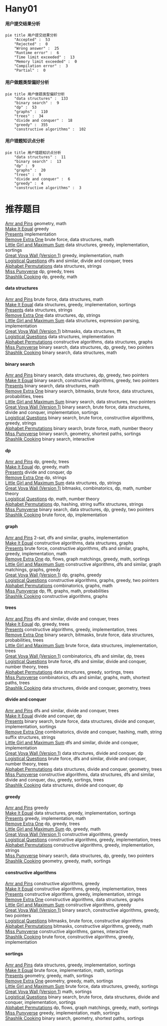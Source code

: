 # Hany01
<!-- tabs:start -->
#### **用户提交结果分析**

```mermaid
pie title 用户提交结果分析
    "Accepted" :  53
    "Rejected" :  0
    "Wrong answer" :  25
    "Runtime error" :  6
    "Time limit exceeded" :  13
    "Memory limit exceeded" :  0
    "Compilation error" :  3
    "Partial" :  0
```
#### **用户做题类型偏好分析**

```mermaid
pie title 用户做题类型偏好分析
    "data structures" :  133
    "binary search" :  9
    "dp" :  53
    "graphs" :  110
    "trees" :  34
    "divide and conquer" :  18
    "greedy" :  355
    "constructive algorithms" :  102
```
#### **用户错题知识点分析**

```mermaid
pie title 用户错题知识点分析
    "data structures" :  11
    "binary search" :  13
    "dp" :  9
    "graphs" :  20
    "trees" :  9
    "divide and conquer" :  6
    "greedy" :  4
    "constructive algorithms" :  3
```
<!-- tabs:end -->
# 推荐题目
[Amr and Pins](http://codeforces.com/problemset/problem/507/B)		geometry,
                        math		  
[Make It Equal](http://codeforces.com/problemset/problem/1065/C)		greedy		  
[Presents](http://codeforces.com/problemset/problem/54/A)		implementation		  
[Remove Extra One](http://codeforces.com/problemset/problem/900/C)		brute force,
                        data structures,
                        math		  
[Little Girl and Maximum Sum](http://codeforces.com/problemset/problem/276/C)		data structures,
                        greedy,
                        implementation,
                        sortings		  
[Great Vova Wall (Version 1)](http://codeforces.com/problemset/problem/1092/D1)		greedy,
                        implementation,
                        math		  
[Logistical Questions](http://codeforces.com/problemset/problem/566/C)		dfs and similar,
                        divide and conquer,
                        trees		  
[Alphabet Permutations](http://codeforces.com/problemset/problem/610/E)		data structures,
                        strings		  
[Miss Punyverse](https://codeforces.com/contest/1281/problem/F)		dp,
                        greedy,
                        trees		  
[Shashlik Cooking](http://codeforces.com/problemset/problem/1040/B)		dp,
                        greedy,
                        math		  
<!-- tabs:start -->
#### **data structures**
[Amr and Pins](http://codeforces.com/problemset/problem/900/C)		brute force,
                        data structures,
                        math		  
[Make It Equal](http://codeforces.com/problemset/problem/276/C)		data structures,
                        greedy,
                        implementation,
                        sortings		  
[Presents](http://codeforces.com/problemset/problem/610/E)		data structures,
                        strings		  
[Remove Extra One](http://codeforces.com/problemset/problem/900/E)		data structures,
                        dp,
                        strings		  
[Little Girl and Maximum Sum](http://codeforces.com/problemset/problem/1175/B)		data structures,
                        expression parsing,
                        implementation		  
[Great Vova Wall (Version 1)](http://codeforces.com/problemset/problem/472/G)		bitmasks,
                        data structures,
                        fft		  
[Logistical Questions](http://codeforces.com/problemset/problem/1263/E)		data structures,
                        implementation		  
[Alphabet Permutations](https://codeforces.com/contest/1440/problem/D)		constructive algorithms,
                        data structures,
                        graphs		  
[Miss Punyverse](http://codeforces.com/problemset/problem/1492/C)		binary search,
                        data structures,
                        dp,
                        greedy,
                        two pointers		  
[Shashlik Cooking](http://codeforces.com/problemset/problem/1490/G)		binary search,
                        data structures,
                        math		  
#### **binary search**
[Amr and Pins](http://codeforces.com/problemset/problem/1492/C)		binary search,
                        data structures,
                        dp,
                        greedy,
                        two pointers		  
[Make It Equal](http://codeforces.com/problemset/problem/1463/D)		binary search,
                        constructive algorithms,
                        greedy,
                        two pointers		  
[Presents](http://codeforces.com/problemset/problem/1490/G)		binary search,
                        data structures,
                        math		  
[Remove Extra One](http://codeforces.com/problemset/problem/1479/D)		binary search,
                        bitmasks,
                        brute force,
                        data structures,
                        probabilities,
                        trees		  
[Little Girl and Maximum Sum](http://codeforces.com/problemset/problem/1436/E)		binary search,
                        data structures,
                        two pointers		  
[Great Vova Wall (Version 1)](http://codeforces.com/problemset/problem/1461/D)		binary search,
                        brute force,
                        data structures,
                        divide and conquer,
                        implementation,
                        sortings		  
[Logistical Questions](http://codeforces.com/problemset/problem/1493/C)		binary search,
                        brute force,
                        constructive algorithms,
                        greedy,
                        strings		  
[Alphabet Permutations](http://codeforces.com/problemset/problem/1487/D)		binary search,
                        brute force,
                        math,
                        number theory		  
[Miss Punyverse](http://codeforces.com/problemset/problem/1486/B)		binary search,
                        geometry,
                        shortest paths,
                        sortings		  
[Shashlik Cooking](http://codeforces.com/problemset/problem/1486/C1)		binary search,
                        interactive		  
#### **dp**
[Amr and Pins](https://codeforces.com/contest/1281/problem/F)		dp,
                        greedy,
                        trees		  
[Make It Equal](http://codeforces.com/problemset/problem/1040/B)		dp,
                        greedy,
                        math		  
[Presents](http://codeforces.com/problemset/problem/1425/B)		divide and conquer,
                        dp		  
[Remove Extra One](https://codeforces.com/contest/1337/problem/E)		dp,
                        strings		  
[Little Girl and Maximum Sum](http://codeforces.com/problemset/problem/900/E)		data structures,
                        dp,
                        strings		  
[Great Vova Wall (Version 1)](http://codeforces.com/problemset/problem/900/D)		bitmasks,
                        combinatorics,
                        dp,
                        math,
                        number theory		  
[Logistical Questions](http://codeforces.com/problemset/problem/283/D)		dp,
                        math,
                        number theory		  
[Alphabet Permutations](http://codeforces.com/problemset/problem/825/F)		dp,
                        hashing,
                        string suffix structures,
                        strings		  
[Miss Punyverse](http://codeforces.com/problemset/problem/1492/C)		binary search,
                        data structures,
                        dp,
                        greedy,
                        two pointers		  
[Shashlik Cooking](https://codeforces.com/contest/1457/problem/C)		brute force,
                        dp,
                        implementation		  
#### **graph**
[Amr and Pins](http://codeforces.com/problemset/problem/875/C)		2-sat,
                        dfs and similar,
                        graphs,
                        implementation		  
[Make It Equal](https://codeforces.com/contest/1440/problem/D)		constructive algorithms,
                        data structures,
                        graphs		  
[Presents](http://codeforces.com/problemset/problem/1487/C)		brute force,
                        constructive algorithms,
                        dfs and similar,
                        graphs,
                        greedy,
                        implementation,
                        math		  
[Remove Extra One](http://codeforces.com/problemset/problem/1437/C)		dp,
                        flows,
                        graph matchings,
                        greedy,
                        math,
                        sortings		  
[Little Girl and Maximum Sum](http://codeforces.com/problemset/problem/1470/D)		constructive algorithms,
                        dfs and similar,
                        graph matchings,
                        graphs,
                        greedy		  
[Great Vova Wall (Version 1)](http://codeforces.com/problemset/problem/1476/C)		dp,
                        graphs,
                        greedy		  
[Logistical Questions](http://codeforces.com/problemset/problem/1304/D)		constructive algorithms,
                        graphs,
                        greedy,
                        two pointers		  
[Alphabet Permutations](http://codeforces.com/problemset/problem/1475/C)		combinatorics,
                        graphs,
                        math		  
[Miss Punyverse](http://codeforces.com/problemset/problem/553/E)		dp,
                        fft,
                        graphs,
                        math,
                        probabilities		  
[Shashlik Cooking](http://codeforces.com/problemset/problem/1495/C)		constructive algorithms,
                        graphs		  
#### **trees**
[Amr and Pins](http://codeforces.com/problemset/problem/566/C)		dfs and similar,
                        divide and conquer,
                        trees		  
[Make It Equal](https://codeforces.com/contest/1281/problem/F)		dp,
                        greedy,
                        trees		  
[Presents](http://codeforces.com/problemset/problem/827/B)		constructive algorithms,
                        greedy,
                        implementation,
                        trees		  
[Remove Extra One](http://codeforces.com/problemset/problem/1479/D)		binary search,
                        bitmasks,
                        brute force,
                        data structures,
                        probabilities,
                        trees		  
[Little Girl and Maximum Sum](http://codeforces.com/problemset/problem/1511/C)		brute force,
                        data structures,
                        implementation,
                        trees		  
[Great Vova Wall (Version 1)](http://codeforces.com/problemset/problem/1499/F)		combinatorics,
                        dfs and similar,
                        dp,
                        trees		  
[Logistical Questions](http://codeforces.com/problemset/problem/1491/E)		brute force,
                        dfs and similar,
                        divide and conquer,
                        number theory,
                        trees		  
[Alphabet Permutations](http://codeforces.com/problemset/problem/1466/D)		data structures,
                        greedy,
                        sortings,
                        trees		  
[Miss Punyverse](http://codeforces.com/problemset/problem/1495/D)		combinatorics,
                        dfs and similar,
                        graphs,
                        math,
                        shortest paths,
                        trees		  
[Shashlik Cooking](http://codeforces.com/problemset/problem/1303/G)		data structures,
                        divide and conquer,
                        geometry,
                        trees		  
#### **divide and conquer**
[Amr and Pins](http://codeforces.com/problemset/problem/566/C)		dfs and similar,
                        divide and conquer,
                        trees		  
[Make It Equal](http://codeforces.com/problemset/problem/1425/B)		divide and conquer,
                        dp		  
[Presents](http://codeforces.com/problemset/problem/1461/D)		binary search,
                        brute force,
                        data structures,
                        divide and conquer,
                        implementation,
                        sortings		  
[Remove Extra One](http://codeforces.com/problemset/problem/1466/G)		combinatorics,
                        divide and conquer,
                        hashing,
                        math,
                        string suffix structures,
                        strings		  
[Little Girl and Maximum Sum](http://codeforces.com/problemset/problem/1490/D)		dfs and similar,
                        divide and conquer,
                        implementation		  
[Great Vova Wall (Version 1)](https://codeforces.com/contest/1483/problem/C)		data structures,
                        divide and conquer,
                        dp		  
[Logistical Questions](http://codeforces.com/problemset/problem/1491/E)		brute force,
                        dfs and similar,
                        divide and conquer,
                        number theory,
                        trees		  
[Alphabet Permutations](http://codeforces.com/problemset/problem/1303/G)		data structures,
                        divide and conquer,
                        geometry,
                        trees		  
[Miss Punyverse](http://codeforces.com/problemset/problem/1494/D)		constructive algorithms,
                        data structures,
                        dfs and similar,
                        divide and conquer,
                        dsu,
                        greedy,
                        sortings,
                        trees		  
[Shashlik Cooking](http://codeforces.com/problemset/problem/1482/E)		data structures,
                        divide and conquer,
                        dp		  
#### **greedy**
[Amr and Pins](http://codeforces.com/problemset/problem/1065/C)		greedy		  
[Make It Equal](http://codeforces.com/problemset/problem/276/C)		data structures,
                        greedy,
                        implementation,
                        sortings		  
[Presents](http://codeforces.com/problemset/problem/1092/D1)		greedy,
                        implementation,
                        math		  
[Remove Extra One](https://codeforces.com/contest/1281/problem/F)		dp,
                        greedy,
                        trees		  
[Little Girl and Maximum Sum](http://codeforces.com/problemset/problem/1040/B)		dp,
                        greedy,
                        math		  
[Great Vova Wall (Version 1)](http://codeforces.com/problemset/problem/394/C)		constructive algorithms,
                        greedy		  
[Logistical Questions](http://codeforces.com/problemset/problem/827/B)		constructive algorithms,
                        greedy,
                        implementation,
                        trees		  
[Alphabet Permutations](http://codeforces.com/problemset/problem/1268/A)		constructive algorithms,
                        greedy,
                        implementation,
                        strings		  
[Miss Punyverse](http://codeforces.com/problemset/problem/1492/C)		binary search,
                        data structures,
                        dp,
                        greedy,
                        two pointers		  
[Shashlik Cooking](https://codeforces.com/contest/1496/problem/C)		geometry,
                        greedy,
                        math,
                        sortings		  
#### **constructive algorithms**
[Amr and Pins](http://codeforces.com/problemset/problem/394/C)		constructive algorithms,
                        greedy		  
[Make It Equal](http://codeforces.com/problemset/problem/827/B)		constructive algorithms,
                        greedy,
                        implementation,
                        trees		  
[Presents](http://codeforces.com/problemset/problem/1268/A)		constructive algorithms,
                        greedy,
                        implementation,
                        strings		  
[Remove Extra One](https://codeforces.com/contest/1440/problem/D)		constructive algorithms,
                        data structures,
                        graphs		  
[Little Girl and Maximum Sum](http://codeforces.com/problemset/problem/1493/A)		constructive algorithms,
                        greedy		  
[Great Vova Wall (Version 1)](http://codeforces.com/problemset/problem/1463/D)		binary search,
                        constructive algorithms,
                        greedy,
                        two pointers		  
[Logistical Questions](https://codeforces.com/contest/1456/problem/B)		bitmasks,
                        brute force,
                        constructive algorithms		  
[Alphabet Permutations](http://codeforces.com/problemset/problem/1492/D)		bitmasks,
                        constructive algorithms,
                        greedy,
                        math		  
[Miss Punyverse](https://codeforces.com/contest/1504/problem/D)		constructive algorithms,
                        games,
                        interactive		  
[Shashlik Cooking](https://codeforces.com/contest/1483/problem/A)		brute force,
                        constructive algorithms,
                        greedy,
                        implementation		  
#### **sortings**
[Amr and Pins](http://codeforces.com/problemset/problem/276/C)		data structures,
                        greedy,
                        implementation,
                        sortings		  
[Make It Equal](https://codeforces.com/contest/1013/problem/C)		brute force,
                        implementation,
                        math,
                        sortings		  
[Presents](https://codeforces.com/contest/1496/problem/C)		geometry,
                        greedy,
                        math,
                        sortings		  
[Remove Extra One](http://codeforces.com/problemset/problem/1495/A)		geometry,
                        greedy,
                        math,
                        sortings		  
[Little Girl and Maximum Sum](http://codeforces.com/problemset/problem/1497/A)		brute force,
                        data structures,
                        greedy,
                        sortings		  
[Great Vova Wall (Version 1)](http://codeforces.com/problemset/problem/1427/A)		math,
                        sortings		  
[Logistical Questions](http://codeforces.com/problemset/problem/1461/D)		binary search,
                        brute force,
                        data structures,
                        divide and conquer,
                        implementation,
                        sortings		  
[Alphabet Permutations](http://codeforces.com/problemset/problem/1437/C)		dp,
                        flows,
                        graph matchings,
                        greedy,
                        math,
                        sortings		  
[Miss Punyverse](http://codeforces.com/problemset/problem/1473/A)		greedy,
                        implementation,
                        math,
                        sortings		  
[Shashlik Cooking](http://codeforces.com/problemset/problem/1486/B)		binary search,
                        geometry,
                        shortest paths,
                        sortings		  
<!-- tabs:end -->
